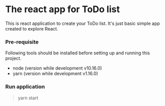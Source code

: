 # The react app for ToDo list
This is react application to create your ToDo list. It's just basic simple app created to explore React.

### Pre-requisite
Following tools should be installed before setting up and running this project.
- node (version while development v10.16.0)
- yarn (version while development v1.16.0)

### Run application
> yarn start
